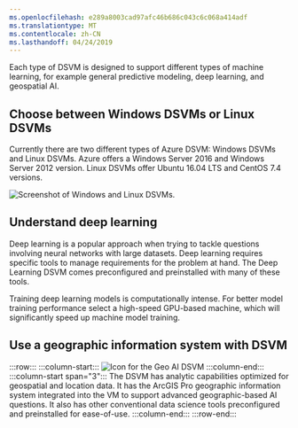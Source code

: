 ```yaml
---
ms.openlocfilehash: e289a8003cad97afc46b686c043c6c068a414adf
ms.translationtype: MT
ms.contentlocale: zh-CN
ms.lasthandoff: 04/24/2019
---
```

Each type of DSVM is designed to support different types of machine learning, for example general predictive modeling, deep learning, and geospatial AI.

## <a name="choose-between-windows-dsvms-or-linux-dsvms"></a>Choose between Windows DSVMs or Linux DSVMs 

Currently there are two different types of Azure DSVM: Windows DSVMs and Linux DSVMs. Azure offers a Windows Server 2016 and Windows Server 2012 version. Linux DSVMs offer Ubuntu 16.04 LTS and CentOS 7.4 versions.

![Screenshot of Windows and Linux DSVMs.](../media/3-windows-linux.png)

## <a name="understand-deep-learning"></a>Understand deep learning

Deep learning is a popular approach when trying to tackle questions involving neural networks with large datasets. Deep learning requires specific tools to manage requirements for the problem at hand. The Deep Learning DSVM comes preconfigured and preinstalled with many of these tools. 

Training deep learning models is computationally intense. For better model training performance select a high-speed GPU-based machine, which will significantly speed up machine model training.

## <a name="use-a-geographic-information-system-with-dsvm"></a>Use a geographic information system with DSVM

:::row:::
    :::column-start:::
![Icon for the Geo AI DSVM](../media/3-geo-ai-dsvm.png)
    :::column-end:::
    :::column-start span="3":::
The DSVM has analytic capabilities optimized for geospatial and location data. It has the ArcGIS Pro geographic information system integrated into the VM to support advanced geographic-based AI questions. It also has other conventional data science tools preconfigured and preinstalled for ease-of-use.
    :::column-end:::
    :::row-end:::

